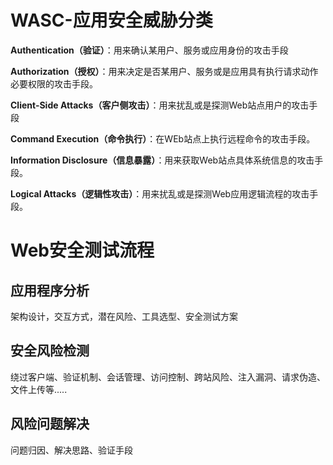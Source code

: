 # WASC-应用安全威胁分类

**Authentication（验证）**：用来确认某用户、服务或应用身份的攻击手段

**Authorization（授权）**：用来决定是否某用户、服务或是应用具有执行请求动作必要权限的攻击手段。

**Client-Side Attacks（客户侧攻击）**：用来扰乱或是探测Web站点用户的攻击手段

**Command Execution（命令执行）**：在WEb站点上执行远程命令的攻击手段。

**Information Disclosure（信息暴露）**：用来获取Web站点具体系统信息的攻击手段。

**Logical Attacks（逻辑性攻击）**：用来扰乱或是探测Web应用逻辑流程的攻击手段。

# Web安全测试流程

## 应用程序分析
架构设计，交互方式，潜在风险、工具选型、安全测试方案

## 安全风险检测
绕过客户端、验证机制、会话管理、访问控制、跨站风险、注入漏洞、请求伪造、文件上传等.....

## 风险问题解决

问题归因、解决思路、验证手段